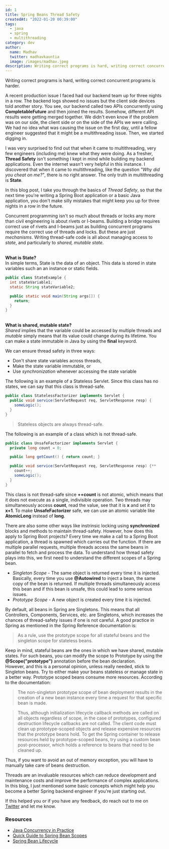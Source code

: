 ```yaml
---
id: 1
title: Spring Beans Thread Safety
createdAt: "2022-01-20 00:39:00"
tags:
  - java
  - spring
  - multithreading
category: dev
author:
  name: Madhav
  twitter: madhavkauntia
  image: /images/madhav.jpeg
description: Writing correct programs is hard, writing correct concurrent programs is harder. In this article, I discuss thread safety in Spring Boot applicationss.
---
```


Writing correct programs is hard, writing correct concurrent programs is harder.

A recent production issue I faced had our backend team up for three nights in a row. The backend logs showed no issues but the client side devices told another story. You see, our backend called two APIs concurrently using **CompletableFuture** and then joined the results. Somehow, different API results were getting merged together. We didn't even know if the problem was on our side, the client side or on the side of the APIs we were calling. We had no idea what was causing the issue on the first day, until a fellow engineer suggested that it might be a multithreading issue. Then, we started digging in.

I was very surprised to find out that when it came to multithreading, very few engineers (including me) knew what they were doing. As a fresher, **Thread Safety** isn't something I kept in mind while building my backend applications. Even the internet wasn't very helpful in this instance. I discovered that when it came to multithreading, like the question _"Why did you cheat on me?"_, there is no right answer. The only truth in multithreading is **State**.

In this blog post, I take you through the basics of _Thread Safety_, so that the next time you're writing a Spring Boot application or a basic Java application, you don't make silly mistakes that might keep you up for three nights in a row in the future.

Concurrent programming isn't so much about threads or locks any more than civil engineering is about rivets or I-beams. Building a bridge requires correct use of rivets and I-beams just as building concurrent programs require the correct use of threads and locks. But these are just _mechanisms_. Writing thread-safe code is all about managing access to _state_, and particularly to _shared, mutable state_.

\
**What is State?**\
In simple terms, State is the data of an object. This data is stored in state variables such an an instance or static fields.

```java
public class StateExample {
  int stateVariable1;
  static String stateVariable2;

  public static void main(String args[]) {
    return;
  }
}
```

\
**What is shared, mutable state?**\
_Shared_ implies that the variable could be accessed by multiple threads and _mutable_ simply means that its value could change during its lifetime. You can make a state immutable in Java by using the **final** keyword.

We can ensure thread safety in three ways:

- Don't share state variables across threads,
- Make the state variable immutable, or
- Use _synchronization_ whenever accessing the state variable

The following is an example of a Stateless Servlet. Since this class has no states, we can say that this class is thread-safe.

```java
public class StatelessFactorizer implements Servlet {
  public void service(ServletRequest req, ServletResponse resp) {
    someLogic();
  }
}
```

> Stateless objects are always thread-safe.

The following is an example of a class which is not thread-safe.

```java
public class UnsafeFactorizer implements Servlet {
  private long count = 0;

  public long getCount() { return count; }

  public void service(ServletRequest req, ServletResponse resp) {**
    count++;
    someLogic();
  }
}
```

This class is not thread-safe since **++count** is not atomic, which means that it does not execute as a single, indivisible operation. Two threads may simultaneously access **count**, read the value, see that it is **x** and set it to **x+1**. To make **UnsafeFactorizer** safe, we can use an atomic variable like **AtomicLong** instead of **long**.

There are also some other ways like instrinsic locking using **synchronized** blocks and methods to maintain thread-safety. However, how does this apply to Spring Boot projects? Every time we make a call to a Spring Boot application, a thread is spawned which carries out the function. If there are multiple parallel requests, multiple threads access the same beans in parallel to fetch and process the data. To understand how thread safety plays into this, we first need to understand the different scopes of a Spring bean.

- _Singleton Scope_ - The same object is returned every time it is injected. Basically, every time you use **@Autowired** to inject a bean, the same copy of the bean is returned. If multiple threads simultaneously access this bean and if this bean is unsafe, this could lead to some serious issues.
- _Prototype Scope_ - A new object is created every time it is injected.

By default, all beans in Spring are Singletons. This means that all Controllers, Components, Services, etc. are Singletons, which increases the chances of thread-safety issues if one is not careful. A good practice in Spring as mentioned in the Spring Reference documentation is:

> As a rule, use the prototype scope for all stateful beans and the singleton scope for stateless beans.

Keep in mind, stateful beans are the ones in which we have shared, mutable states. For such beans, you can modify the scope to Prototype by using the **@Scope("prototype")** annotation before the bean declaration.\
However, and this is a personal opinion, unless really needed, stick to Singleton beans. Try to either make your beans stateless or manage state in a better way. Prototype scoped beans consume more resources. According to the documentation:

> The non-singleton prototype scope of bean deployment results in the creation of a new bean instance every time a request for that specific bean is made.

> Thus, although initialization lifecycle callback methods are called on all objects regardless of scope, in the case of prototypes, configured destruction lifecycle callbacks are not called. The client code must clean up prototype-scoped objects and release expensive resources that the prototype beans hold. To get the Spring container to release resources held by prototype-scoped beans, try using a custom bean post-processor, which holds a reference to beans that need to be cleaned up.

Thus, if you want to avoid an out of memory exception, you will have to manually take care of beans destruction.

Threads are an invaluable resources which can reduce development and maintenance costs and improve the performance of complex applications. In this blog, I just mentioned some basic concepts which might help you become a better Spring backend engineer if you're just starting out.

If this helped you or if you have any feedback, do reach out to me on [Twitter](https://twitter.com/MadhavKauntia) and let me know.

### Resources

- [Java Concurrency in Practice](https://www.amazon.in/dp/B004V9OA84/ref=dp-kindle-redirect?_encoding=UTF8&btkr=1)
- [Quick Guide to Spring Bean Scopes](https://www.baeldung.com/spring-bean-scopes)
- [Spring Bean Lifecycle](https://dzone.com/articles/spring-bean-lifecycle)
